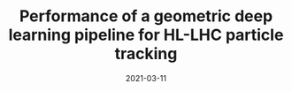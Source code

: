 ---
title: "Performance of a geometric deep learning pipeline for HL-LHC particle tracking"
date: 2021-03-11
venue: Eur. Phys. J. C 81 (2021) 876
link: https://arxiv.org/abs/2103.06995
inspire_id: 1851403
authors: Exa.TrkX Collaboration
bibtex: '@article{ExaTrkX:2021abe,\n archiveprefix = {arXiv},\n author = {},\n collaboration = {Exa.TrkX},\n doi = {10.1140/epjc/s10052-021-09675-8},\n eprint = {2103.06995},\n journal = {Eur. Phys. J. C},\n number = {10},\n pages = {876},\n primaryclass = {physics.data-an},\n reportnumber = {FERMILAB-PUB-21-100-SCD},\n title = {{Performance of a geometric deep learning pipeline for HL-LHC particle tracking}},\n volume = {81},\n year = {2021}\n}\n'
---
